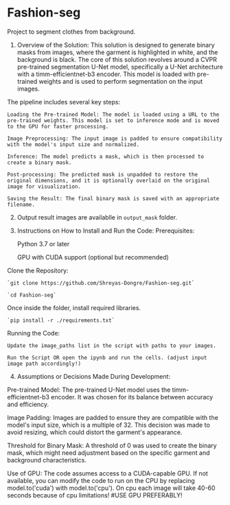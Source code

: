 # Fashion-seg
Project to segment clothes from background.

1) Overview of the Solution:
This solution is designed to generate binary masks from images, where the garment is highlighted in white, and the background is black. The core of this solution revolves around a CVPR pre-trained segmentation  U-Net model, specifically a U-Net architecture with a timm-efficientnet-b3 encoder. This model is loaded with pre-trained weights and is used to perform segmentation on the input images.

The pipeline includes several key steps:

    Loading the Pre-trained Model: The model is loaded using a URL to the pre-trained weights. This model is set to inference mode and is moved to the GPU for faster processing.

    Image Preprocessing: The input image is padded to ensure compatibility with the model's input size and normalized.

    Inference: The model predicts a mask, which is then processed to create a binary mask.

    Post-processing: The predicted mask is unpadded to restore the original dimensions, and it is optionally overlaid on the original image for visualization.

    Saving the Result: The final binary mask is saved with an appropriate filename.

2) Output result images are availablle in `output_mask` folder.

3) Instructions on How to Install and Run the Code:
Prerequisites:

    Python 3.7 or later
   
    GPU with CUDA support (optional but recommended)
   
Clone the Repository:

    `git clone https://github.com/Shreyas-Dongre/Fashion-seg.git`
   
    `cd Fashion-seg`
   

Once inside the folder, install required libraries. 

    `pip install -r ./requirements.txt`

Running the Code:

    Update the image_paths list in the script with paths to your images.
    
    Run the Script OR open the ipynb and run the cells. (adjust input image path accordingly!)
    
4) Assumptions or Decisions Made During Development:
   
  Pre-trained Model: The pre-trained U-Net model uses the timm-efficientnet-b3 encoder. It was chosen for its balance between accuracy and efficiency.

  Image Padding: Images are padded to ensure they are compatible with the model's input size, which is a multiple of 32. This decision was made to avoid resizing, which could distort the garment's appearance.

  Threshold for Binary Mask: A threshold of 0 was used to create the binary mask, which might need adjustment based on the specific garment and background characteristics.

  Use of GPU: The code assumes access to a CUDA-capable GPU. If not available, you can modify the code to run on the CPU by replacing model.to('cuda') with model.to('cpu'). On cpu each image will take 40-60 seconds because of cpu limitations! #USE GPU PREFERABLY!

    
